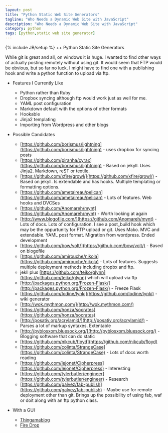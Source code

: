 ```yaml
---
layout: post
title: "Python Static Web Site Generators"
tagline: "Who Needs a Dynamic Web Site with JavaScript"
description: "Who Needs a Dynamic Web Site with JavaScript"
category: python
tags: [python,static web site generator]
---
```

{% include JB/setup %}
++ Python Static Site Generators

While git is great and all, on windows it is huge. I wanted to find other ways of actually posting remotely without using git. It would seem that FTP would be obvious, but so far no luck. I might have to find one with a publishing hook and write a python function to upload via ftp.

+ Features I Currently Like
    * Python rather than Ruby
    * Dropbox syncing although ftp would work just as well for me.
    * YAML post configuration
    * Markdown default with the options of other formats
    * Hookable
    * Jinja2 templating
    * Importing from Wordpress and other blogs
    
+ Possible Candidates

    * [https://github.com/borismus/lightning](https://github.com/borismus/lightning) - uses dropbox for syncing posts
    * [https://github.com/piranha/cyrax](https://github.com/borismus/lightning) - Based on jekyll. Uses Jinja2. Markdown, reST or textile.
    * [https://github.com/xfire/growl/](https://github.com/xfire/growl/) - Based on jekyll. Is extendable and has hooks. Multiple templating or formatting options.
    * [https://github.com/ametaireau/pelican](https://github.com/ametaireau/pelican) - Lots of features. Web hooks and DVCSes
    * [https://github.com/Anomareh/mynt](https://github.com/Anomareh/mynt) - Worth looking at again
    * [http://www.blogofile.com/](https://github.com/Anomareh/mynt) - Lots of docs. Lots of configuration. I see a post_build hook which may be the oppurtunity for FTP upload or git. Uses Mako. MVC and extendable. YAML post format. Migration from wordpress. Ended development
    * [https://github.com/bow/volt/](https://github.com/bow/volt/) - Based on blogofile
    * [https://github.com/amirouche/nikola](https://github.com/amirouche/nikola) - Lots of features. Suggests multiple deployment methods including dropbx and ftp.
    * jekll plus [https://github.com/teiko/glynn](https://github.com/teiko/glynn) which will upload via ftp
    * [http://packages.python.org/Frozen-Flask/](http://packages.python.org/Frozen-Flask/) - Freeze Flask
    * [https://github.com/Iodine/lynki](https://github.com/Iodine/lynki) - wiki generator
    * [http://wok.mythmon.com/](http://wok.mythmon.com/)
    * [https://github.com/honza/socrates](https://github.com/honza/socrates)
    * [http://posativ.org/acrylamid/](http://posativ.org/acrylamid/) - Parses a lot of markup syntaxes. Extentable
    * [http://pyblosxom.bluesock.org/](http://pyblosxom.bluesock.org/) - Blogging software that can do static
    * [https://github.com/nikcub/floyd](https://github.com/nikcub/floyd)
    * [https://github.com/colinta/StrangeCase](https://github.com/colinta/StrangeCase) - Lots of docs worth reading
    * [https://github.com/lejonet/Cipherpress](https://github.com/lejonet/Cipherpress) - Interesting
    * [https://github.com/tylerbutler/engineer](https://github.com/tylerbutler/engineer) - Research
    * [https://github.com/galvez/fab-publish](https://github.com/galvez/fab-publish) - Maybe use for remote deployment other than git. Brings up the possibility of using fab, waf or doit along with an ftp python class.
    
+ With a GUI

    * [Thingamablog](http://www.thingamablog.com/)
    * [Fire Drop](http://www.voidspace.org.uk/python/firedrop2/)